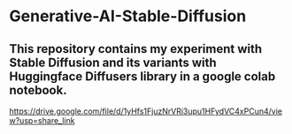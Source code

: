 # Generative-AI-Stable-Diffusion

## This repository contains my experiment with Stable Diffusion and its variants with Huggingface Diffusers library in a google colab notebook.

https://drive.google.com/file/d/1yHfs1FjuzNrVRi3upu1HFydVC4xPCun4/view?usp=share_link
